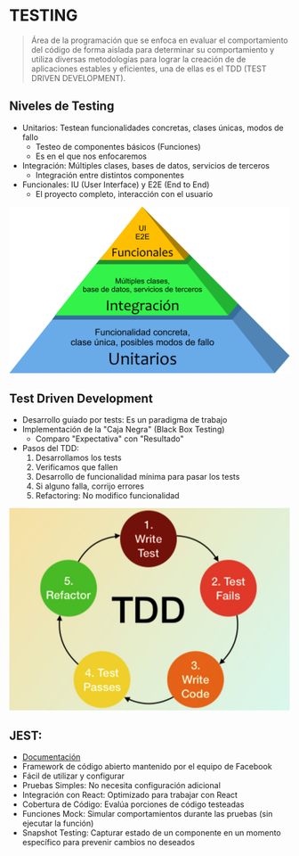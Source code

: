 # TESTING

> Área de la programación que se enfoca en evaluar el comportamiento del código de forma aislada para determinar su comportamiento y utiliza diversas metodologías para lograr la creación de de aplicaciones estables y eficientes, una de ellas es el TDD (TEST DRIVEN DEVELOPMENT).

## Niveles de Testing

- Unitarios: Testean funcionalidades concretas, clases únicas, modos de fallo
  - Testeo de componentes básicos (Funciones)
  - Es en el que nos enfocaremos
- Integración: Múltiples clases, bases de datos, servicios de terceros
  - Integración entre distintos componentes
- Funcionales: IU (User Interface) y E2E (End to End)
  - El proyecto completo, interacción con el usuario

<img style="width: 700px" src="../assets/05-testing-tipos.png" alt="demo">

## Test Driven Development

- Desarrollo guiado por tests: Es un paradigma de trabajo
- Implementación de la "Caja Negra" (Black Box Testing)
  - Comparo "Expectativa" con "Resultado"
- Pasos del TDD:
  1. Desarrollamos los tests
  2. Verificamos que fallen
  3. Desarrollo de funcionalidad mínima para pasar los tests
  4. Si alguno falla, corrijo errores
  5. Refactoring: No modifico funcionalidad

<img style="width: 700px" src="../assets/05-tdd.jpg" alt="demo">

## JEST:

- [Documentación](https://jestjs.io/)
- Framework de código abierto mantenido por el equipo de Facebook
- Fácil de utilizar y configurar
- Pruebas Simples: No necesita configuración adicional
- Integración con React: Optimizado para trabajar con React
- Cobertura de Código: Evalúa porciones de código testeadas
- Funciones Mock: Simular comportamientos durante las pruebas (sin ejecutar la función)
- Snapshot Testing: Capturar estado de un componente en un momento específico para prevenir cambios no deseados
